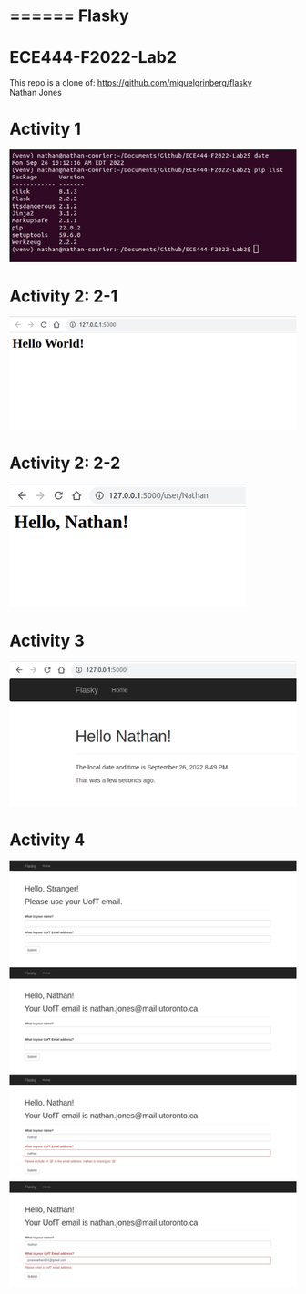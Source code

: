 
======
Flasky
======

# ECE444-F2022-Lab2
This repo is a clone of: https://github.com/miguelgrinberg/flasky   
Nathan Jones

# Activity 1
![](images/lab2Activity1.png)

# Activity 2: 2-1
![](images/lab2Activity2-1.png)
[](images/lab2Activity2-1_2.png)

# Activity 2: 2-2
![](images/lab2Activity2-2.png)

# Activity 3
![](images/lab2Activity3.png)

# Activity 4
![](images/lab2Activity41_.png)
![](images/lab2Activity42.png)
![](images/lab2Activity43.png)
![](images/lab2Activity44.png)



